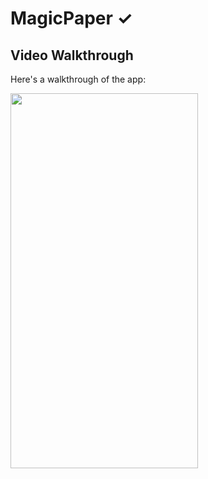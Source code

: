 
# MagicPaper ✓

## Video Walkthrough

Here's a walkthrough of the app:

<img src="magicpaper.gif" width="300" height="600"/>

